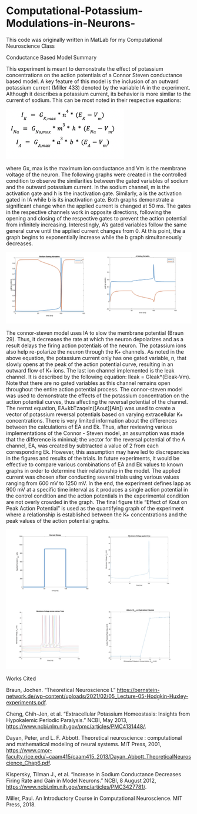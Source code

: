 # Computational-Potassium-Modulations-in-Neurons-
This code was originally written in MatLab for my Computational Neuroscience Class


Conductance Based Model Summary

This experiment is meant to demonstrate the effect of potassium concentrations on the action potentials of a Connor Steven conductance based model. A key feature of this model is the inclusion of an outward potassium current (Miller 433) denoted by the variable IA in the experiment. Although it describes a potassium current, its behavior is more similar to the current of sodium. This can be most noted in their respective equations:  

![Equations](images/equations.png)

where Gx, max is the maximum ion conductance and Vm is the membrane voltage of the neuron. 
 The following graphs were created in the controlled condition to observe the similarities between the gated variables of sodium and the outward potassium current. In the sodium channel, m is the activation gate and h is the inactivation gate. Similarly, a is the activation gated in IA  while b  is its inactivation gate. Both graphs demonstrate a significant change when the applied current is changed at 50 ms. The gates in the respective channels work in opposite directions, following the opening and closing of the respective gates to prevent the action potential from infinitely increasing. Interestingly, A’s gated variables follow the same general curve until the applied current changes from 0. At this point, the a graph begins to exponentially increase while the b graph simultaneously decreases.

 ![Gating Variable Trends](images/gating_vars.png)

The connor-steven model uses IA to slow the membrane potential (Braun 29). Thus, it decreases the rate at which the neuron depolarizes and as a result delays the firing action potentials of the neuron. The potassium ions also help re-polarize the neuron through the K+ channels. As noted in the above equation, the potassium current only has one gated variable, n, that slowly opens at the peak of the action potential curve, resulting in an outward flow of K+ ions. The last ion channel implemented is the leak channel. It is described by the following equation: Ileak = Gleak*(Eleak-Vm).  Note that there are no gated variables as this channel remains open throughout the entire action potential process. 
The connor-steven model was used to demonstrate the effects of the potassium concentration on the action potential curves, thus affecting the reversal potential of the channel. The nernst equation, EA=kbTzaqeln([Aout][Ain]) was used to create a vector of potassium reversal potentials based on varying extracellular K+ concentrations. There is very limited information about the differences between the calculations of EA and Ek. Thus, after reviewing various implementations of the Connor - Steven model, an assumption was made that the difference is minimal; the vector for the reversal potential of the A channel, EA, was created by subtracted a value of 2 from each corresponding Ek. However, this assumption may have led to discrepancies in the figures and results of the trials. In future experiments, it would be effective to compare various combinations of EA and Ek values to known graphs in order to determine their relationship in the model. 
The applied current was chosen after conducting several trials using various values ranging from 600 mV to 1250 mV. In the end, the experiment defines Iapp  as 900 mV at a specific time interval as it produces a single action potential in the control condition and the action potentials in the experimental condition are not overly crowded in the graph. The final figure title “Effect of Kout on Peak Action Potential” is used as the quantifying graph of the experiment where a relationship is established between the K+ concentrations and the peak values of the action potential graphs. 

![Results](images/results.png)



Works Cited

Braun, Jochen. “Theoretical Neuroscience I.” https://bernstein-network.de/wp-content/uploads/2021/02/05_Lecture-05-Hodgkin-Huxley-experiments.pdf.


Cheng, Chih-Jen, et al. “Extracellular Potassium Homeostasis: Insights from Hypokalemic Periodic Paralysis.” NCBI, May 2013, https://www.ncbi.nlm.nih.gov/pmc/articles/PMC4131448/.


Dayan, Peter, and L. F. Abbott. Theoretical neuroscience : computational and mathematical modeling of neural systems. MIT Press, 2001, https://www.cmor-faculty.rice.edu/~caam415/caam415_2013/Dayan_Abbott_TheoreticalNeuroscience_Chap6.pdf.


Kispersky, Tilman J., et al. “Increase in Sodium Conductance Decreases Firing Rate and Gain in Model Neurons.” NCBI, 8 August 2012, https://www.ncbi.nlm.nih.gov/pmc/articles/PMC3427781/.


Miller, Paul. An Introductory Course in Computational Neuroscience. MIT Press, 2018.


